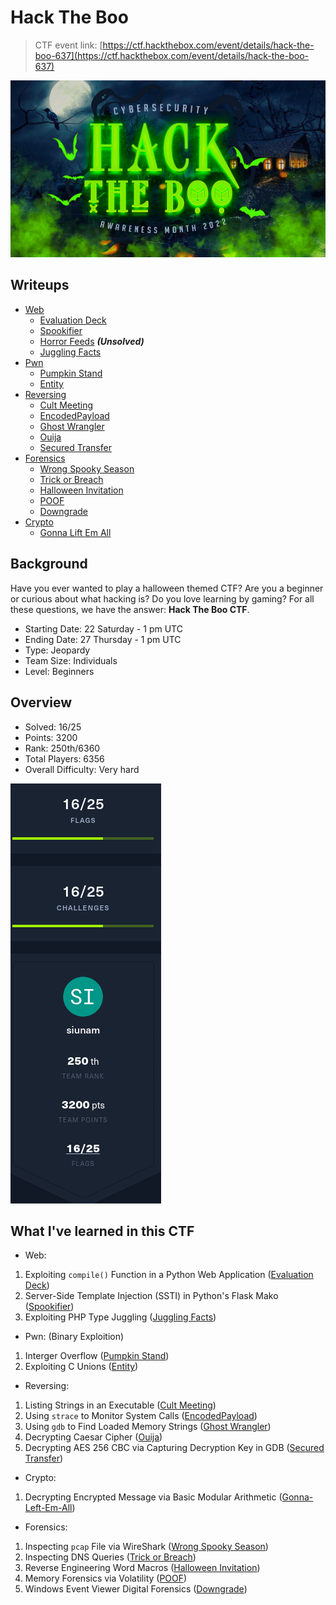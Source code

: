 # Hack The Boo

> CTF event link: [https://ctf.hackthebox.com/event/details/hack-the-boo-637](https://ctf.hackthebox.com/event/details/hack-the-boo-637)

![](https://raw.githubusercontent.com/siunam321/CTF-Writeups/main/HackTheBoo/banner.png)

## Writeups

- [Web](https://siunam321.github.io/ctf/hacktheboo/Web/)
	- [Evaluation Deck](https://siunam321.github.io/ctf/hacktheboo/Web/Evaluation-Deck/)
	- [Spookifier](https://siunam321.github.io/ctf/hacktheboo/Web/Spookifier/)
	- [Horror Feeds](https://siunam321.github.io/ctf/hacktheboo/Web/Horror-Feeds/) ***(Unsolved)***
	- [Juggling Facts](https://siunam321.github.io/ctf/hacktheboo/Web/Juggling-Facts/)
- [Pwn](https://siunam321.github.io/ctf/hacktheboo/Pwn/)
	- [Pumpkin Stand](https://siunam321.github.io/ctf/hacktheboo/Pwn/Pumpkin-Stand/)
	- [Entity](https://siunam321.github.io/ctf/hacktheboo/Pwn/Entity/)
- [Reversing](https://siunam321.github.io/ctf/hacktheboo/Reversing/)
	- [Cult Meeting](https://siunam321.github.io/ctf/hacktheboo/Reversing/Cult-Meeting/)
	- [EncodedPayload](https://siunam321.github.io/ctf/hacktheboo/Reversing/EncodedPayload/)
	- [Ghost Wrangler](https://siunam321.github.io/ctf/hacktheboo/Reversing/Ghost-Wrangler/)
	- [Ouija](https://siunam321.github.io/ctf/hacktheboo/Reversing/Ouija/)
	- [Secured Transfer](https://siunam321.github.io/ctf/hacktheboo/Reversing/Secured-Transfer/)
- [Forensics](https://siunam321.github.io/ctf/hacktheboo/Forensics/)
	- [Wrong Spooky Season](https://siunam321.github.io/ctf/hacktheboo/Forensics/Wrong-Spooky-Season/)
	- [Trick or Breach](https://siunam321.github.io/ctf/hacktheboo/Forensics/Trick-or-Breach/)
	- [Halloween Invitation](https://siunam321.github.io/ctf/hacktheboo/Forensics/Halloween-Invitation/)
	- [POOF](https://siunam321.github.io/ctf/hacktheboo/Forensics/POOF/)
	- [Downgrade](https://siunam321.github.io/ctf/hacktheboo/Forensics/Downgrade/)
- [Crypto](https://siunam321.github.io/ctf/hacktheboo/Crypto/)
	- [Gonna Lift Em All](https://siunam321.github.io/ctf/hacktheboo/Crypto/Gonna-Lift-Em-All/)

## Background

Have you ever wanted to play a halloween themed CTF?
Are you a beginner or curious about what hacking is?
Do you love learning by gaming?
For all these questions, we have the answer: **Hack The Boo CTF**.

- Starting Date: 22 Saturday - 1 pm UTC
- Ending Date: 27 Thursday - 1 pm UTC
- Type: Jeopardy
- Team Size: Individuals
- Level: Beginners

## Overview

- Solved: 16/25
- Points: 3200
- Rank: 250th/6360
- Total Players: 6356
- Overall Difficulty: Very hard

![](https://raw.githubusercontent.com/siunam321/CTF-Writeups/main/HackTheBoo/result.png)

## What I've learned in this CTF

- Web:
1. Exploiting `compile()` Function in a Python Web Application ([Evaluation Deck](https://siunam321.github.io/ctf/hacktheboo/Web/Evaluation-Deck/))
2. Server-Side Template Injection (SSTI) in Python's Flask Mako ([Spookifier](https://siunam321.github.io/ctf/hacktheboo/Web/Spookifier/))
3. Exploiting PHP Type Juggling ([Juggling Facts](https://siunam321.github.io/ctf/hacktheboo/Web/Juggling-Facts/))

- Pwn: (Binary Exploition)
1. Interger Overflow ([Pumpkin Stand](https://siunam321.github.io/ctf/hacktheboo/Pwn/Pumpkin-Stand/))
2. Exploiting C Unions ([Entity](https://siunam321.github.io/ctf/hacktheboo/Pwn/Entity/))

- Reversing:
1. Listing Strings in an Executable ([Cult Meeting](https://siunam321.github.io/ctf/hacktheboo/Reversing/Cult-Meeting/))
2. Using `strace` to Monitor System Calls ([EncodedPayload](https://siunam321.github.io/ctf/hacktheboo/Reversing/EncodedPayload/))
3. Using `gdb` to Find Loaded Memory Strings ([Ghost Wrangler](https://siunam321.github.io/ctf/hacktheboo/Reversing/Ghost-Wrangler/))
4. Decrypting Caesar Cipher ([Ouija](https://siunam321.github.io/ctf/hacktheboo/Reversing/Ouija/))
5. Decrypting AES 256 CBC via Capturing Decryption Key in GDB ([Secured Transfer](https://siunam321.github.io/ctf/hacktheboo/Reversing/Secured-Transfer/))

- Crypto:
1. Decrypting Encrypted Message via Basic Modular Arithmetic ([Gonna-Left-Em-All](https://siunam321.github.io/ctf/hacktheboo/Crypto/Gonna-Left-Em-All/))

- Forensics:
1. Inspecting `pcap` File via WireShark ([Wrong Spooky Season](https://siunam321.github.io/ctf/hacktheboo/Forensics/Wrong-Spooky-Season/))
2. Inspecting DNS Queries ([Trick or Breach](https://siunam321.github.io/ctf/hacktheboo/Forensics/Trick-or-Breach/))
3. Reverse Engineering Word Macros ([Halloween Invitation](https://siunam321.github.io/ctf/hacktheboo/Forensics/Halloween-Invitation/))
4. Memory Forensics via Volatility ([POOF](https://siunam321.github.io/ctf/hacktheboo/Forensics/POOF/))
5. Windows Event Viewer Digital Forensics ([Downgrade](https://siunam321.github.io/ctf/hacktheboo/Forensics/Downgrade/))